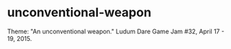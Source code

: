 # unconventional-weapon
Theme: "An unconventional weapon."  Ludum Dare Game Jam #32, April 17 - 19, 2015.
